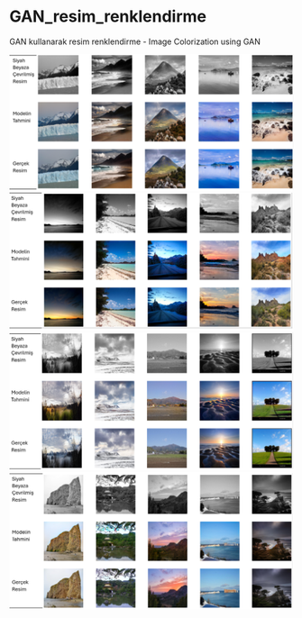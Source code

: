 # GAN_resim_renklendirme
GAN kullanarak resim renklendirme - Image Colorization using GAN 



![Çıktı 1](https://github.com/azsaritas/GAN_resim_renklendirme/blob/main/ciktilar/cikti%20(1).png)
![Çıktı 2](https://github.com/azsaritas/GAN_resim_renklendirme/blob/main/ciktilar/cikti%20(2).png)
![Çıktı 3](https://github.com/azsaritas/GAN_resim_renklendirme/blob/main/ciktilar/cikti%20(3).png)
![Çıktı 4](https://github.com/azsaritas/GAN_resim_renklendirme/blob/main/ciktilar/cikti%20(4).png)

